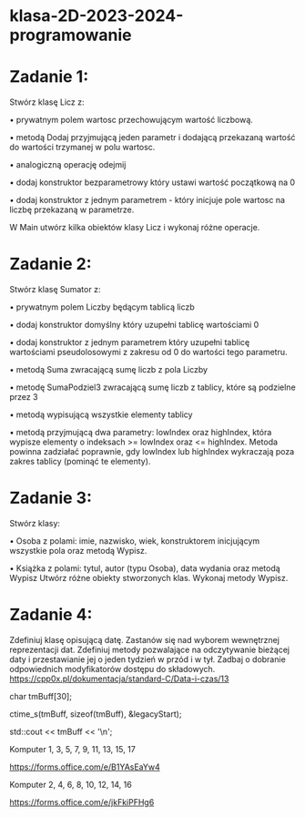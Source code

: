 # klasa-2D-2023-2024-programowanie

# Zadanie 1: 

Stwórz klasę Licz z:

• prywatnym polem wartosc przechowującym wartość liczbową.

• metodą Dodaj przyjmującą jeden parametr i dodającą przekazaną wartość do wartości
trzymanej w polu wartosc.

• analogiczną operację odejmij

• dodaj konstruktor bezparametrowy który ustawi wartość początkową na 0

• dodaj konstruktor z jednym parametrem - który inicjuje pole wartosc na liczbę przekazaną w parametrze.

W Main utwórz kilka obiektów klasy Licz i wykonaj różne operacje.

# Zadanie 2: 
Stwórz klasę Sumator z:

• prywatnym polem Liczby będącym tablicą liczb

• dodaj konstruktor domyślny który uzupełni tablicę wartościami 0

• dodaj konstruktor z jednym parametrem który uzupełni tablicę wartościami pseudolosowymi z zakresu od 0 do wartości tego parametru.

• metodą Suma zwracającą sumę liczb z pola Liczby

• metodę SumaPodziel3 zwracającą sumę liczb z tablicy, które są podzielne przez 3

• metodą wypisującą wszystkie elementy tablicy

• metodą przyjmującą dwa parametry: lowIndex oraz highIndex, która
wypisze elementy o indeksach >= lowIndex oraz <= highIndex. Metoda powinna zadziałać
poprawnie, gdy lowIndex lub highIndex wykraczają poza zakres tablicy (pominąć te elementy).



# Zadanie 3:

Stwórz klasy:

• Osoba z polami: imie, nazwisko, wiek, konstruktorem inicjującym wszystkie pola oraz
metodą Wypisz.

• Książka z polami: tytul, autor (typu Osoba), data wydania oraz metodą Wypisz
 Utwórz różne obiekty stworzonych klas. Wykonaj metody Wypisz.

# Zadanie 4:

 Zdefiniuj klasę opisującą datę. Zastanów się nad wyborem wewnętrznej reprezentacji
dat. Zdefiniuj metody pozwalające na odczytywanie bieżącej daty i przestawianie jej o jeden
tydzień w przód i w tył. Zadbaj o dobranie odpowiednich modyfikatorów dostępu do składowych.
https://cpp0x.pl/dokumentacja/standard-C/Data-i-czas/13





char tmBuff[30];

ctime_s(tmBuff, sizeof(tmBuff), &legacyStart);

std::cout << tmBuff << '\n';




Komputer 1, 3, 5, 7, 9, 11, 13, 15, 17

https://forms.office.com/e/B1YAsEaYw4

Komputer 2, 4, 6, 8, 10, 12, 14, 16

https://forms.office.com/e/jkFkiPFHg6
